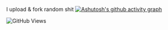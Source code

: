 I upload & fork random shit
[![Ashutosh's github activity graph](https://github-readme-activity-graph.cyclic.app/graph?username=JorgeFigueroa-Iteso&theme=github-compact)](https://github.com/ashutosh00710/github-readme-activity-graph)

![GitHub Views](https://komarev.com/ghpvc/?username=JorgeFigueroa-Iteso&color=blue)
